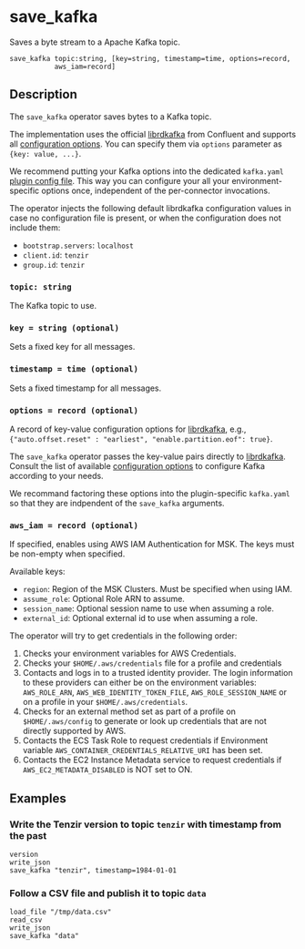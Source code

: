 # save_kafka

Saves a byte stream to a Apache Kafka topic.

```tql
save_kafka topic:string, [key=string, timestamp=time, options=record,
           aws_iam=record]
```

## Description

The `save_kafka` operator saves bytes to a Kafka topic.

The implementation uses the official [librdkafka][librdkafka] from Confluent and
supports all [configuration options][librdkafka-options]. You can specify them
via `options` parameter as `{key: value, ...}`.

We recommend putting your Kafka options into the dedicated `kafka.yaml` [plugin
config file](../../configuration.md#load-plugins). This way you can configure
your all your environment-specific options once, independent of the
per-connector invocations.

[librdkafka]: https://github.com/confluentinc/librdkafka
[librdkafka-options]: https://github.com/confluentinc/librdkafka/blob/master/CONFIGURATION.md

The operator injects the following default librdkafka configuration values in
case no configuration file is present, or when the configuration does not
include them:

- `bootstrap.servers`: `localhost`
- `client.id`: `tenzir`
- `group.id`: `tenzir`

### `topic: string`

The Kafka topic to use.

### `key = string (optional)`

Sets a fixed key for all messages.

### `timestamp = time (optional)`

Sets a fixed timestamp for all messages.

### `options = record (optional)`

A record of key-value configuration options for
[librdkafka][librdkafka], e.g., `{"auto.offset.reset" : "earliest",
"enable.partition.eof": true}`.

The `save_kafka` operator passes the key-value pairs directly to
[librdkafka][librdkafka]. Consult the list of available [configuration
options][librdkafka-options] to configure Kafka according to your needs.

We recommand factoring these options into the plugin-specific `kafka.yaml` so
that they are indpendent of the `save_kafka` arguments.

### `aws_iam = record (optional)`

If specified, enables using AWS IAM Authentication for MSK. The keys must be
non-empty when specified.

Available keys:
- `region`: Region of the MSK Clusters. Must be specified when using IAM.
- `assume_role`: Optional Role ARN to assume.
- `session_name`: Optional session name to use when assuming a role.
- `external_id`: Optional external id to use when assuming a role.

The operator will try to get credentials in the following order:
1. Checks your environment variables for AWS Credentials.
2. Checks your `$HOME/.aws/credentials` file for a profile and credentials
3. Contacts and logs in to a trusted identity provider. The login information to
   these providers can either be on the environment variables: `AWS_ROLE_ARN`,
`AWS_WEB_IDENTITY_TOKEN_FILE`, `AWS_ROLE_SESSION_NAME` or on a profile in your
`$HOME/.aws/credentials`.
4. Checks for an external method set as part of a profile on `$HOME/.aws/config`
   to generate or look up credentials that are not directly supported by AWS.
5. Contacts the ECS Task Role to request credentials if Environment variable
   `AWS_CONTAINER_CREDENTIALS_RELATIVE_URI` has been set.
6. Contacts the EC2 Instance Metadata service to request credentials if
   `AWS_EC2_METADATA_DISABLED` is NOT set to ON.

## Examples

### Write the Tenzir version to topic `tenzir` with timestamp from the past

```tql
version
write_json
save_kafka "tenzir", timestamp=1984-01-01
```

### Follow a CSV file and publish it to topic `data`

```tql
load_file "/tmp/data.csv"
read_csv
write_json
save_kafka "data"
```
